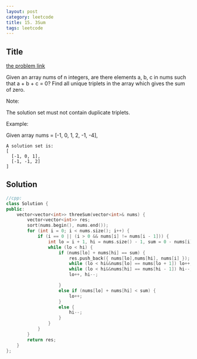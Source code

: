 ```yaml
---
layout: post
category: leetcode
title: 15. 3Sum
tags: leetcode
---
```

## Title
[the problem link](https://leetcode.com/problems/3sum/description/)

Given an array nums of n integers, are there elements a, b, c in nums such that a + b + c = 0? Find all unique triplets in the array which gives the sum of zero.

Note:

The solution set must not contain duplicate triplets.

Example:

Given array nums = [-1, 0, 1, 2, -1, -4],
	
	A solution set is:
	[
	  [-1, 0, 1],
	  [-1, -1, 2]
	]


## Solution
```c++
//cpp:
class Solution {
public:
	vector<vector<int>> threeSum(vector<int>& nums) {
		vector<vector<int>> res;
		sort(nums.begin(), nums.end());
		for (int i = 0; i < nums.size(); i++) {
			if (i == 0 || (i > 0 && nums[i] != nums[i - 1])) {
				int lo = i + 1, hi = nums.size() - 1, sum = 0 - nums[i];
				while (lo < hi) {
					if (nums[lo] + nums[hi] == sum) {
						res.push_back({ nums[lo],nums[hi], nums[i] });
						while (lo < hi&&nums[lo] == nums[lo + 1]) lo++;
						while (lo < hi&&nums[hi] == nums[hi - 1]) hi--;
						lo++, hi--;

					}
					else if (nums[lo] + nums[hi] < sum) {
						lo++;
					}
					else {
						hi--;
					}
				}
			}
		}
		return res;
	}
};
```
